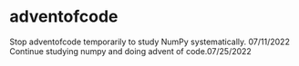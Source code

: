 # adventofcode
Stop adventofcode temporarily to study NumPy systematically. 07/11/2022
Continue studying numpy and doing advent of code.07/25/2022
